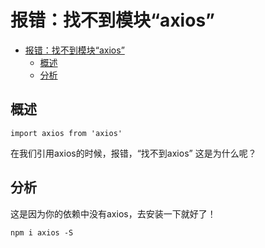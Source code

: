 # 报错：找不到模块“axios”
<!-- TOC -->

- [报错：找不到模块“axios”](#%e6%8a%a5%e9%94%99%e6%89%be%e4%b8%8d%e5%88%b0%e6%a8%a1%e5%9d%97axios)
  - [概述](#%e6%a6%82%e8%bf%b0)
  - [分析](#%e5%88%86%e6%9e%90)

<!-- /TOC -->
 ## 概述
```node
import axios from 'axios'
```
  在我们引用axios的时候，报错，“找不到axios”
 这是为什么呢？

 ## 分析
 这是因为你的依赖中没有axios，去安装一下就好了！
 ```node
 npm i axios -S
 ```
 